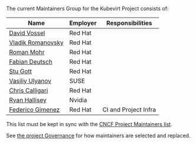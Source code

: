 The current Maintainers Group for the Kubevirt Project consists of:

| Name | Employer | Responsibilities |
| ----------- | ------- | -------------------------------- |
| [David Vossel](https://github.com/davidvossel) | Red Hat | |
| [Vladik Romanovsky](https://github.com/vladikr) | Red Hat | |
| [Roman Mohr](https://github.com/rmohr) | Red Hat | |
| [Fabian Deutsch](https://github.com/fabiand) | Red Hat | |
| [Stu Gott](https://github.com/stu-gott) | Red Hat | |
| [Vasiliy Ulyanov](https://github.com/vasiliy-ul) | SUSE | |
| [Chris Calligari](https://github.com/mazzystr) | Red Hat | |
| [Ryan Hallisey](https://github.com/rthallisey) | Nvidia | |
| [Federico Gimenez](https://github.com/fgimenez) | Red Hat | CI and Project Infra |

This list must be kept in sync with the [CNCF Project Maintainers list](https://github.com/cncf/foundation/blob/master/project-maintainers.csv).

See [the project Governance](GOVERNANCE.md) for how maintainers are selected and replaced.
